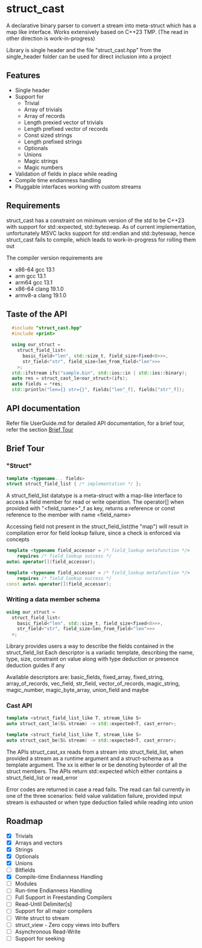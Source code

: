 
# struct_cast
A declarative binary parser to convert a stream into meta-struct which has a map like 
interface. Works extensively based on C++23 TMP. (The read in other direction is work-in-progress)

Library is single header and the file "struct_cast.hpp" from the single_header
folder can be used for direct inclusion into a project

## Features
* Single header
* Support for 
    * Trivial
    * Array of trivials 
    * Array of records 
    * Length prexied vector of trivials
    * Length prefixed vector of records
    * Const sized strings
    * Length prefixed strings
    * Optionals
    * Unions
    * Magic strings
    * Magic numbers
* Validation of fields in place while reading
* Compile time endianness handling 
* Pluggable interfaces working with custom streams

## Requirements
struct_cast has a constraint on minimum version of the std to be C++23 with 
support for std::expected, std::byteswap. As of current implementation, 
unfortunately MSVC lacks support for std::endian and std::byteswap, 
hence struct_cast fails to compile, which leads to work-in-progress
for rolling them out

The compiler version requirements are 
* x86-64 gcc 13.1
* arm gcc 13.1
* arm64 gcc 13.1
* x86-64 clang 19.1.0
* armv8-a clang 19.1.0


## Taste of the API
```cpp
  #include "struct_cast.hpp"
  #include <print>

  using our_struct = 
    struct_field_list<
      basic_field<"len", std::size_t, field_size<fixed<8>>>,
      str_field<"str", field_size<len_from_field<"len">>>
    >;
  std::ifstream ifs("sample.bin", std::ios::in | std::ios::binary);
  auto res = struct_cast_le<our_struct>(ifs);
  auto fields = *res;
  std::println("len={} str={}", fields["len"_f], fields["str"_f]);
```

## API documentation
Refer file UserGuide.md for detailed API documentation, for a brief 
tour, refer the section [Brief Tour](#Brief-Tour)

## Brief Tour
### "Struct"
```cpp
template <typename... fields>
struct struct_field_list { /* implementation */ };
```
A struct_field_list datatype is a meta-struct with a map-like interface to access
a field member for read or write operation. The operator[] when provided with "<field_name>"_f
as key, returns a reference or const reference to the member with name <field_name>

Accessing field not present in the struct_field_list(the "map") will result
in compilation error for field lookup failure, since a check is enforced via concepts 

```cpp
template <typename field_accessor = /* field_lookup metafunction */>
    requires /* field_lookup success */
auto& operator[](field_accessor);

template <typename field_accessor = /* field_lookup metafunction */>
    requires /* field_lookup success */
const auto& operator[](field_accessor);
```

### Writing a data member schema
```cpp
using our_struct = 
  struct_field_list<
    basic_field<"len", std::size_t, field_size<fixed<8>>>,
    str_field<"str", field_size<len_from_field<"len">>>
  >;
```
Library provides users a way to describe the fields contained in the struct_field_list
Each descriptor is a variadic template, describing the name, type, size, constraint on 
value along with type deduction or presence deduction guides if any

Available descriptors are: basic_fields, fixed_array, fixed_string, 
array_of_records, vec_field, str_field, vector_of_records,
magic_string, magic_number, magic_byte_array, union_field and maybe

### Cast API
```cpp
template <struct_field_list_like T, stream_like S>
auto struct_cast_le(S& stream) -> std::expected<T, cast_error>;

template <struct_field_list_like T, stream_like S>
auto struct_cast_be(S& stream) -> std::expected<T, cast_error>;
```
The APIs struct_cast_xx reads from a stream into struct_field_list, when 
provided a stream as a runtime argument and a struct-schema as a template argument. 
The xx is either le or be denoting byteorder of all the struct members.
The APIs return std::expected which either contains a struct_field_list or read_error

Error codes are returned in case a read fails. The read can fail 
currently in one of the three scenarios: field value validation failure,
provided input stream is exhausted or when type deduction failed while reading into union


## Roadmap
- [x] Trivials
- [x] Arrays and vectors
- [x] Strings
- [x] Optionals
- [x] Unions
- [ ] Bitfields
- [x] Compile-time Endianness Handling
- [ ] Modules
- [ ] Run-time Endianness Handling
- [ ] Full Support in Freestanding Compilers
- [ ] Read-Until Delimiter[s]
- [ ] Support for all major compilers
- [ ] Write struct to stream
- [ ] struct_view - Zero copy views into buffers
- [ ] Asynchronous Read-Write
- [ ] Support for seeking
